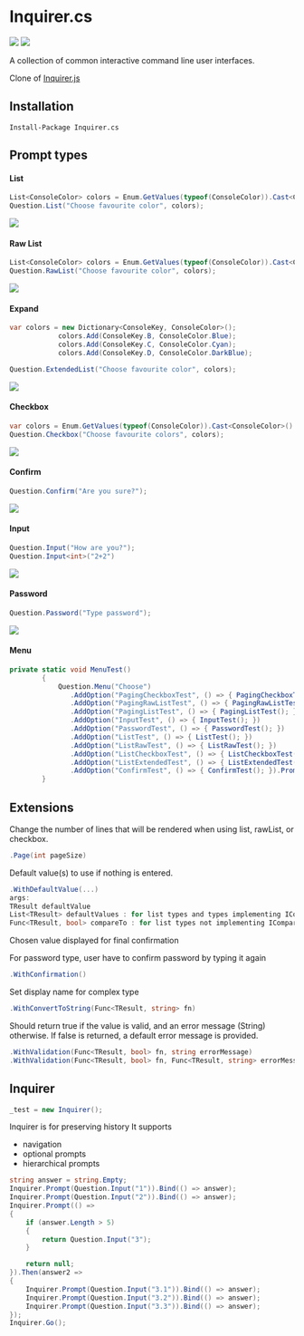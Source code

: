 [build]:     https://ci.appveyor.com/project/agolaszewski/inquirer-cs
[build-img]: https://img.shields.io/appveyor/ci/agolaszewski/inquirer-cs.svg
[nuget-img]: https://img.shields.io/nuget/v/Inquirer.cs.svg
[nuget]:     https://www.nuget.org/packages/Inquirer.cs/

[checkbox-img]: Assets/Screenshots/checkbox.png
[confirm-img]: Assets/Screenshots/confirm.PNG
[extended-img]: Assets/Screenshots/extended.png
[input-img]: Assets/Screenshots/input.png
[list-img]: Assets/Screenshots/list.png
[password-img]: Assets/Screenshots/password.PNG
[rawlist-img]: Assets/Screenshots/rawlist.png

Inquirer.cs
===========

[![][build-img]][build]
[![][nuget-img]][nuget]

A collection of common interactive command line user interfaces.

Clone of [Inquirer.js](https://github.com/SBoudrias/Inquirer.js)

## Installation

```shell
Install-Package Inquirer.cs
```

## Prompt types

#### List

```csharp
List<ConsoleColor> colors = Enum.GetValues(typeof(ConsoleColor)).Cast<ConsoleColor>().ToList();
Question.List("Choose favourite color", colors);
```
![][list-img]

#### Raw List
```csharp
List<ConsoleColor> colors = Enum.GetValues(typeof(ConsoleColor)).Cast<ConsoleColor>().ToList();
Question.RawList("Choose favourite color", colors);
```
![][rawlist-img]

#### Expand
```csharp
var colors = new Dictionary<ConsoleKey, ConsoleColor>();
            colors.Add(ConsoleKey.B, ConsoleColor.Blue);
            colors.Add(ConsoleKey.C, ConsoleColor.Cyan);
            colors.Add(ConsoleKey.D, ConsoleColor.DarkBlue);

Question.ExtendedList("Choose favourite color", colors);
```
![][extended-img]

#### Checkbox
```csharp
var colors = Enum.GetValues(typeof(ConsoleColor)).Cast<ConsoleColor>().ToList();
Question.Checkbox("Choose favourite colors", colors);
```
![][checkbox-img]

#### Confirm
```csharp
Question.Confirm("Are you sure?");
```
![][confirm-img]

#### Input
```csharp
Question.Input("How are you?");
Question.Input<int>("2+2")
```
![][input-img]

#### Password
```csharp
Question.Password("Type password");
```
![][password-img]

#### Menu

```csharp
private static void MenuTest()
        {
            Question.Menu("Choose")
               .AddOption("PagingCheckboxTest", () => { PagingCheckboxTest(); })
               .AddOption("PagingRawListTest", () => { PagingRawListTest(); })
               .AddOption("PagingListTest", () => { PagingListTest(); })
               .AddOption("InputTest", () => { InputTest(); })
               .AddOption("PasswordTest", () => { PasswordTest(); })
               .AddOption("ListTest", () => { ListTest(); })
               .AddOption("ListRawTest", () => { ListRawTest(); })
               .AddOption("ListCheckboxTest", () => { ListCheckboxTest(); })
               .AddOption("ListExtendedTest", () => { ListExtendedTest(); })
               .AddOption("ConfirmTest", () => { ConfirmTest(); }).Prompt();
        }
```

## Extensions

Change the number of lines that will be rendered when using list, rawList, or checkbox.
```csharp
.Page(int pageSize)
```

Default value(s) to use if nothing is entered.
```csharp
.WithDefaultValue(...)
args:
TResult defaultValue
List<TResult> defaultValues : for list types and types implementing IComparable
Func<TResult, bool> compareTo : for list types not implementing IComparable

```
Chosen value displayed for final confirmation

For password type, user have to confirm password by typing it again

```csharp
.WithConfirmation()
```

Set display name for complex type
```csharp
.WithConvertToString(Func<TResult, string> fn)
```

Should return true if the value is valid, and an error message (String) otherwise. If false is returned, a default error message is provided.

```csharp
.WithValidation(Func<TResult, bool> fn, string errorMessage)
.WithValidation(Func<TResult, bool> fn, Func<TResult, string> errorMessageFn)
```

## Inquirer

```csharp
_test = new Inquirer();
```
Inquirer is for preserving history
It supports 
- navigation
- optional prompts
- hierarchical prompts


```csharp
string answer = string.Empty;
Inquirer.Prompt(Question.Input("1")).Bind(() => answer);
Inquirer.Prompt(Question.Input("2")).Bind(() => answer);
Inquirer.Prompt(() =>
{
    if (answer.Length > 5)
    {
        return Question.Input("3");
    }

    return null;
}).Then(answer2 =>
{
    Inquirer.Prompt(Question.Input("3.1")).Bind(() => answer);
    Inquirer.Prompt(Question.Input("3.2")).Bind(() => answer);
    Inquirer.Prompt(Question.Input("3.3")).Bind(() => answer);
});
Inquirer.Go();
```





